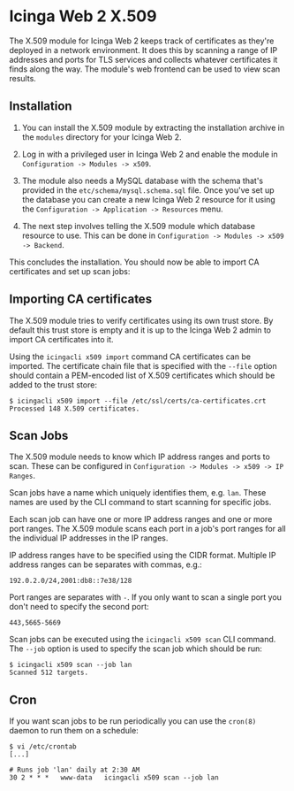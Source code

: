 Icinga Web 2 X.509
==================

The X.509 module for Icinga Web 2 keeps track of certificates as they're deployed in a network environment. It does
this by scanning a range of IP addresses and ports for TLS services and collects whatever certificates it finds
along the way. The module's web frontend can be used to view scan results.

Installation
------------

1. You can install the X.509 module by extracting the installation archive in the `modules` directory for your
Icinga Web 2.

2. Log in with a privileged user in Icinga Web 2 and enable the module in `Configuration -> Modules -> x509`.

3. The module also needs a MySQL database with the schema that's provided in the `etc/schema/mysql.schema.sql` file.
Once you've set up the database you can create a new Icinga Web 2 resource for it using the
`Configuration -> Application -> Resources` menu.

4. The next step involves telling the X.509 module which database resource to use. This can be done in
`Configuration -> Modules -> x509 -> Backend`.

This concludes the installation. You should now be able to import CA certificates and set up scan jobs:

Importing CA certificates
-------------------------

The X.509 module tries to verify certificates using its own trust store. By default this trust store is empty and it
is up to the Icinga Web 2 admin to import CA certificates into it.

Using the `icingacli x509 import` command CA certificates can be imported. The certificate chain file that is specified
with the `--file` option should contain a PEM-encoded list of X.509 certificates which should be added to the trust
store:

```
$ icingacli x509 import --file /etc/ssl/certs/ca-certificates.crt
Processed 148 X.509 certificates.
```

Scan Jobs
---------

The X.509 module needs to know which IP address ranges and ports to scan. These can be configured in
`Configuration -> Modules -> x509 -> IP Ranges`.

Scan jobs have a name which uniquely identifies them, e.g. `lan`. These names are used by the CLI command to start
scanning for specific jobs.

Each scan job can have one or more IP address ranges and one or more port ranges. The X.509 module scans each port in
a job's port ranges for all the individual IP addresses in the IP ranges.

IP address ranges have to be specified using the CIDR format. Multiple IP address ranges can be separates with commas,
e.g.:

`192.0.2.0/24,2001:db8::7e38/128`

Port ranges are separates with `-`. If you only want to scan a single port you don't need to specify the second port:

`443,5665-5669`

Scan jobs can be executed using the `icingacli x509 scan` CLI command. The `--job` option is used to specify the scan
job which should be run:

```
$ icingacli x509 scan --job lan
Scanned 512 targets.
```

Cron
----

If you want scan jobs to be run periodically you can use the `cron(8)` daemon to run them on a schedule:

```
$ vi /etc/crontab
[...]

# Runs job 'lan' daily at 2:30 AM
30 2 * * *   www-data   icingacli x509 scan --job lan
```